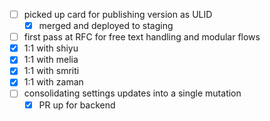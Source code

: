 * [ ] picked up card for publishing version as ULID
  * [x] merged and deployed to staging
* [ ] first pass at RFC for free text handling and modular flows
* [x] 1:1 with shiyu
* [x] 1:1 with melia
* [x] 1:1 with smriti
* [x] 1:1 with zaman
* [ ] consolidating settings updates into a single mutation
  * [x] PR up for backend

